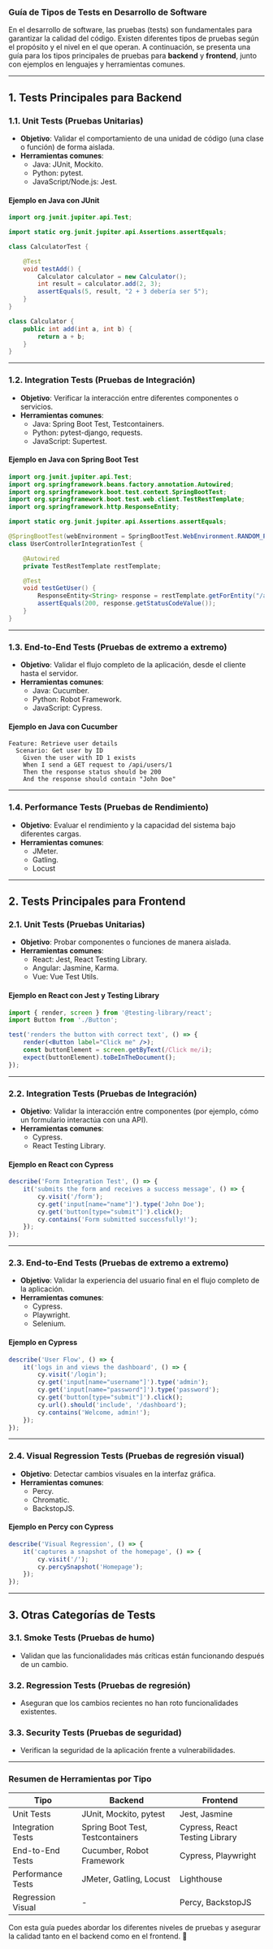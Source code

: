 ### **Guía de Tipos de Tests en Desarrollo de Software**

En el desarrollo de software, las pruebas (tests) son fundamentales para garantizar la calidad del código. Existen diferentes tipos de pruebas según el propósito y el nivel en el que operan. A continuación, se presenta una guía para los tipos principales de pruebas para **backend** y **frontend**, junto con ejemplos en lenguajes y herramientas comunes.

---

## **1. Tests Principales para Backend**

### **1.1. Unit Tests (Pruebas Unitarias)**
- **Objetivo**: Validar el comportamiento de una unidad de código (una clase o función) de forma aislada.
- **Herramientas comunes**:
  - Java: JUnit, Mockito.
  - Python: pytest.
  - JavaScript/Node.js: Jest.

#### Ejemplo en Java con JUnit
```java
import org.junit.jupiter.api.Test;

import static org.junit.jupiter.api.Assertions.assertEquals;

class CalculatorTest {

    @Test
    void testAdd() {
        Calculator calculator = new Calculator();
        int result = calculator.add(2, 3);
        assertEquals(5, result, "2 + 3 debería ser 5");
    }
}

class Calculator {
    public int add(int a, int b) {
        return a + b;
    }
}
```

---

### **1.2. Integration Tests (Pruebas de Integración)**
- **Objetivo**: Verificar la interacción entre diferentes componentes o servicios.
- **Herramientas comunes**:
  - Java: Spring Boot Test, Testcontainers.
  - Python: pytest-django, requests.
  - JavaScript: Supertest.

#### Ejemplo en Java con Spring Boot Test
```java
import org.junit.jupiter.api.Test;
import org.springframework.beans.factory.annotation.Autowired;
import org.springframework.boot.test.context.SpringBootTest;
import org.springframework.boot.test.web.client.TestRestTemplate;
import org.springframework.http.ResponseEntity;

import static org.junit.jupiter.api.Assertions.assertEquals;

@SpringBootTest(webEnvironment = SpringBootTest.WebEnvironment.RANDOM_PORT)
class UserControllerIntegrationTest {

    @Autowired
    private TestRestTemplate restTemplate;

    @Test
    void testGetUser() {
        ResponseEntity<String> response = restTemplate.getForEntity("/api/users/1", String.class);
        assertEquals(200, response.getStatusCodeValue());
    }
}
```

---

### **1.3. End-to-End Tests (Pruebas de extremo a extremo)**
- **Objetivo**: Validar el flujo completo de la aplicación, desde el cliente hasta el servidor.
- **Herramientas comunes**:
  - Java: Cucumber.
  - Python: Robot Framework.
  - JavaScript: Cypress.

#### Ejemplo en Java con Cucumber
```gherkin
Feature: Retrieve user details
  Scenario: Get user by ID
    Given the user with ID 1 exists
    When I send a GET request to /api/users/1
    Then the response status should be 200
    And the response should contain "John Doe"
```

---

### **1.4. Performance Tests (Pruebas de Rendimiento)**
- **Objetivo**: Evaluar el rendimiento y la capacidad del sistema bajo diferentes cargas.
- **Herramientas comunes**:
  - JMeter.
  - Gatling.
  - Locust

---

## **2. Tests Principales para Frontend**

### **2.1. Unit Tests (Pruebas Unitarias)**
- **Objetivo**: Probar componentes o funciones de manera aislada.
- **Herramientas comunes**:
  - React: Jest, React Testing Library.
  - Angular: Jasmine, Karma.
  - Vue: Vue Test Utils.

#### Ejemplo en React con Jest y Testing Library
```jsx
import { render, screen } from '@testing-library/react';
import Button from './Button';

test('renders the button with correct text', () => {
    render(<Button label="Click me" />);
    const buttonElement = screen.getByText(/Click me/i);
    expect(buttonElement).toBeInTheDocument();
});
```

---

### **2.2. Integration Tests (Pruebas de Integración)**
- **Objetivo**: Validar la interacción entre componentes (por ejemplo, cómo un formulario interactúa con una API).
- **Herramientas comunes**:
  - Cypress.
  - React Testing Library.

#### Ejemplo en React con Cypress
```javascript
describe('Form Integration Test', () => {
    it('submits the form and receives a success message', () => {
        cy.visit('/form');
        cy.get('input[name="name"]').type('John Doe');
        cy.get('button[type="submit"]').click();
        cy.contains('Form submitted successfully!');
    });
});
```

---

### **2.3. End-to-End Tests (Pruebas de extremo a extremo)**
- **Objetivo**: Validar la experiencia del usuario final en el flujo completo de la aplicación.
- **Herramientas comunes**:
  - Cypress.
  - Playwright.
  - Selenium.

#### Ejemplo en Cypress
```javascript
describe('User Flow', () => {
    it('logs in and views the dashboard', () => {
        cy.visit('/login');
        cy.get('input[name="username"]').type('admin');
        cy.get('input[name="password"]').type('password');
        cy.get('button[type="submit"]').click();
        cy.url().should('include', '/dashboard');
        cy.contains('Welcome, admin!');
    });
});
```

---

### **2.4. Visual Regression Tests (Pruebas de regresión visual)**
- **Objetivo**: Detectar cambios visuales en la interfaz gráfica.
- **Herramientas comunes**:
  - Percy.
  - Chromatic.
  - BackstopJS.

#### Ejemplo en Percy con Cypress
```javascript
describe('Visual Regression', () => {
    it('captures a snapshot of the homepage', () => {
        cy.visit('/');
        cy.percySnapshot('Homepage');
    });
});
```

---

## **3. Otras Categorías de Tests**

### **3.1. Smoke Tests (Pruebas de humo)**
- Validan que las funcionalidades más críticas están funcionando después de un cambio.

### **3.2. Regression Tests (Pruebas de regresión)**
- Aseguran que los cambios recientes no han roto funcionalidades existentes.

### **3.3. Security Tests (Pruebas de seguridad)**
- Verifican la seguridad de la aplicación frente a vulnerabilidades.

---

### **Resumen de Herramientas por Tipo**
| **Tipo**          | **Backend**                     | **Frontend**                |
|--------------------|---------------------------------|-----------------------------|
| Unit Tests         | JUnit, Mockito, pytest         | Jest, Jasmine               |
| Integration Tests  | Spring Boot Test, Testcontainers | Cypress, React Testing Library |
| End-to-End Tests   | Cucumber, Robot Framework      | Cypress, Playwright         |
| Performance Tests  | JMeter, Gatling, Locust                | Lighthouse                  |
| Regression Visual  | -                              | Percy, BackstopJS           |

Con esta guía puedes abordar los diferentes niveles de pruebas y asegurar la calidad tanto en el backend como en el frontend. 🚀